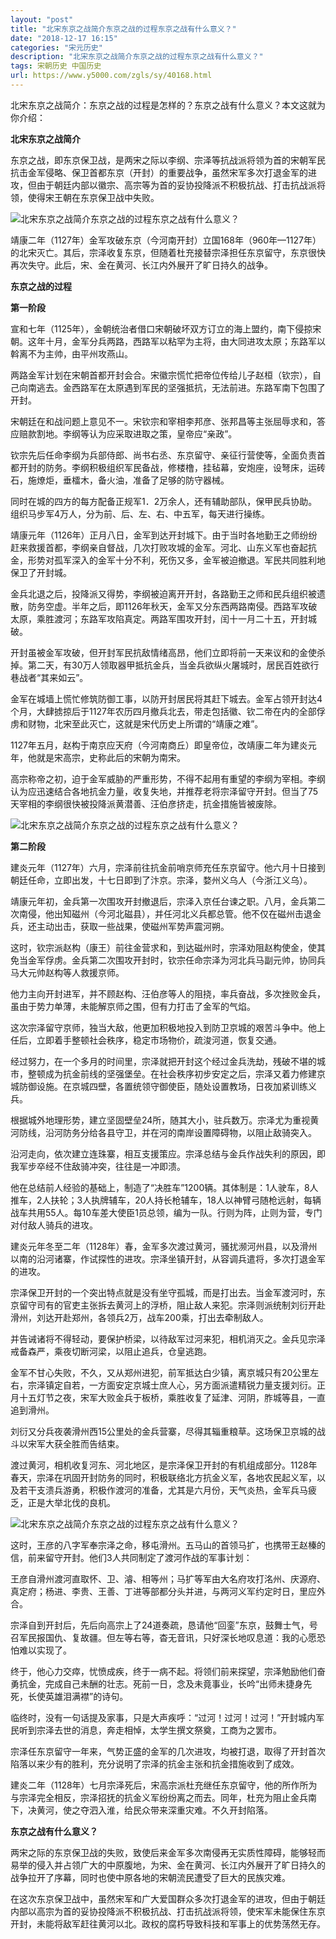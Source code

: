 ```yaml
---
layout: "post"
title: "北宋东京之战简介东京之战的过程东京之战有什么意义？"
date: "2018-12-17 16:15"
categories: "宋元历史"
description: "北宋东京之战简介东京之战的过程东京之战有什么意义？"
tags: 宋朝历史 中国历史
url: https://www.y5000.com/zgls/sy/40168.html
---
```






北宋东京之战简介：东京之战的过程是怎样的？东京之战有什么意义？本文这就为你介绍：

 **北宋东京之战简介**

东京之战，即东京保卫战，是两宋之际以李纲、宗泽等抗战派将领为首的宋朝军民抗击金军侵略、保卫首都东京（开封）的重要战争，虽然宋军多次打退金军的进攻，但由于朝廷内部以徽宗、高宗等为首的妥协投降派不积极抗战、打击抗战派将领，使得宋王朝在东京保卫战中失败。

![北宋东京之战简介东京之战的过程东京之战有什么意义？](https://img.y5000.com/uploads/allimg/190115/83c2f5a3068f5f0521bc49bdd347851b.jpg)

靖康二年（1127年）金军攻破东京（今河南开封）立国168年（960年—1127年）的北宋灭亡。其后，宗泽收复东京，但随着杜充接替宗泽担任东京留守，东京很快再次失守。此后，宋、金在黄河、长江内外展开了旷日持久的战争。

 **东京之战的过程**

 **第一阶段**

宣和七年（1125年），金朝统治者借口宋朝破坏双方订立的海上盟约，南下侵掠宋朝。这年十月，金军分兵两路，西路军以粘罕为主将，由大同进攻太原；东路军以斡离不为主帅，由平州攻燕山。

两路金军计划在宋朝首都开封会合。宋徽宗慌忙把帝位传给儿子赵桓（钦宗），自己向南逃去。金西路军在太原遇到军民的坚强抵抗，无法前进。东路军南下包围了开封。

宋朝廷在和战问题上意见不一。宋钦宗和宰相李邦彦、张邦昌等主张屈辱求和，答应赔款割地。李纲等认为应采取进取之策，皇帝应“亲政”。

钦宗先后任命李纲为兵部侍郎、尚书右丞、东京留守、亲征行营使等，全面负责首都开封的防务。李纲积极组织军民备战，修楼橹，挂毡幕，安炮座，设弩床，运砖石，施燎炬，垂檑木，备火油，准备了足够的防守器械。

同时在城的四方的每方配备正规军1．2万余人，还有辅助部队，保甲民兵协助。组织马步军4万人，分为前、后、左、右、中五军，每天进行操练。

靖康元年（1126年）正月八日，金军到达开封城下。由于当时各地勤王之师纷纷赶来救援首都，李纲亲自督战，几次打败攻城的金军。河北、山东义军也奋起抗金，形势对孤军深入的金军十分不利，死伤又多，金军被迫撤退。军民共同胜利地保卫了开封城。

金兵北退之后，投降派又得势，李纲被迫离开开封，各路勤王之师和民兵组织被遗散，防务空虚。半年之后，即1126年秋天，金军又分东西两路南侵。西路军攻破太原，乘胜渡河；东路军攻陷真定。两路军围攻开封，闰十一月二十五，开封城破。

开封虽被金军攻破，但开封军民抗敌情绪高昂，他们立即将前一天来议和的金使杀掉。第二天，有30万人领取器甲抵抗金兵，当金兵欲纵火屠城时，居民百姓欲行巷战者“其来如云”。

金军在城墙上慌忙修筑防御工事，以防开封居民将其赶下城去。金军占领开封达4个月，大肆掳掠后于1127年农历四月撤兵北去，带走包括徽、钦二帝在内的全部俘虏和财物，北宋至此灭亡，这就是宋代历史上所谓的“靖康之难”。

1127年五月，赵构于南京应天府（今河南商丘）即皇帝位，改靖康二年为建炎元年，他就是宋高宗，史称此后的宋朝为南宋。

高宗称帝之初，迫于金军威胁的严重形势，不得不起用有重望的李纲为宰相。李纲认为应迅速结合各地抗金力量，收复失地，并推荐老将宗泽留守开封。但当了75天宰相的李纲很快被投降派黄潜善、汪伯彦挤走，抗金措施皆被废除。

![北宋东京之战简介东京之战的过程东京之战有什么意义？](https://img.y5000.com/uploads/allimg/190115/f5744aad5ac555678cd8e6d2906aa337.jpg)

 **第二阶段**

建炎元年（1127年）六月，宗泽前往抗金前哨京师充任东京留守。他六月十日接到朝廷任命，立即出发，十七日即到了汴京。宗泽，婺州义乌人（今浙江义乌）。

靖康元年初，金兵第一次围攻开封撤退后，宗泽入京任台谏之职。八月，金兵第二次南侵，他出知磁州（今河北磁县），并任河北义兵都总管。他不仅在磁州击退金兵，还主动出击，获取一些战果，使磁州军势声震河朔。

这时，钦宗派赵构（康王）前往金营求和，到达磁州时，宗泽劝阻赵构使金，使其免当金军俘虏。金兵第二次围攻开封时，钦宗任命宗泽为河北兵马副元帅，协同兵马大元帅赵构等人救援京师。

他力主向开封进军，并不顾赵构、汪伯彦等人的阻挠，率兵奋战，多次挫败金兵，虽由于势力单薄，未能解京师之围，但有力打击了金军的气焰。

这次宗泽留守京师，独当大敌，他更加积极地投入到防卫京城的艰苦斗争中。他上任后，立即着手整顿社会秩序，稳定市场物价，疏浚河道，恢复交通。

经过努力，在一个多月的时间里，宗泽就把开封这个经过金兵洗劫，残破不堪的城市，整顿成为抗金前线的坚强堡垒。在社会秩序初步安定之后，宗泽又着力修建京城防御设施。在京城四壁，各置统领守御使臣，随处设置教场，日夜加紧训练义兵。

根据城外地理形势，建立坚固壁垒24所，随其大小，驻兵数万。宗泽尤为重视黄河防线，沿河防务分给各县守卫，并在河的南岸设置障碍物，以阻止敌骑突入。

沿河走向，依次建立连珠寨，相互支援策应。宗泽总结与金兵作战失利的原因，即我军步卒经不住敌骑冲突，往往是一冲即溃。

他在总结前人经验的基础上，制造了“决胜车”1200辆。其体制是：1人驶车，8人推车，2人扶轮；3人执牌辅车，20人持长枪辅车，18人以神臂弓随枪远射，每辆战车共用55人。每10车差大使臣1员总领，编为一队。行则为阵，止则为营，专门对付敌人骑兵的进攻。

建炎元年冬至二年（1128年）春，金军多次渡过黄河，骚扰濒河州县，以及滑州以南的沿河诸寨，作试探性的进攻。宗泽坐镇开封，从容调兵遣将，多次打退金军的进攻。

宗泽保卫开封的一个突出特点就是没有坐守孤城，而是打出去。当金军渡河时，东京留守司有的官吏主张拆去黄河上的浮桥，阻止敌人来犯。宗泽则派统制刘衍开赴滑州，刘达开赴郑州，各领兵2万，战车200乘，打出去牵制敌人。

并告诫诸将不得轻动，要保护桥梁，以待敌军过河来犯，相机消灭之。金兵见宗泽戒备森严，乘夜切断河梁，以阻止追兵，仓皇逃跑。

金军不甘心失败，不久，又从郑州进犯，前军抵达白少镇，离京城只有20公里左右，宗泽镇定自若，一方面安定京城士庶人心，另方面派遣精锐力量支援刘衍。正月十五灯节之夜，宋军大败金兵于板桥，乘胜收复了延津、河阴，胙城等县，一直追到滑州。

刘衍又分兵夜袭滑州西15公里处的金兵营寨，尽得其辎重粮草。这场保卫京城的战斗以宋军大获全胜而告结束。

渡过黄河，相机收复河东、河北地区，是宗泽保卫开封的有机组成部分。1128年春天，宗泽在巩固开封防务的同时，积极联络北方抗金义军，各地农民起义军，以及若干支溃兵游勇，积极作渡河的准备，尤其是六月份，天气炎热，金军兵马疲乏，正是大举北伐的良机。

![北宋东京之战简介东京之战的过程东京之战有什么意义？](https://img.y5000.com/uploads/allimg/190115/a1e3f049b7ef21907d6bf72fd3bd2775.jpg)

这时，王彦的八字军奉宗泽之命，移屯滑州。五马山的首领马扩，也携带王赵榛的信，前来留守开封。他们3人共同制定了渡河作战的军事计划：

王彦自滑州渡河直取怀、卫、濬、相等州；马扩等军由大名府攻打洺州、庆源府、真定府；杨进、李贵、王善、丁进等部都分头并进，与两河义军约定时日，里应外合。

宗泽自到开封后，先后向高宗上了24道奏疏，恳请他“回銮”东京，鼓舞士气，号召军民报国仇、复故疆。但左等右等，杳无音讯，只好深长地叹息道：我的心愿恐怕难以实现了。

终于，他心力交瘁，忧愤成疾，终于一病不起。将领们前来探望，宗泽勉励他们奋勇抗金，完成自己未酬的壮志。死前一日，念及未竟事业，长吟“出师未捷身先死，长使英雄泪满襟”的诗句。

临终时，没有一句话提及家事，只是大声疾呼：“过河！过河！过河！”开封城内军民听到宗泽去世的消息，奔走相悼，太学生撰文祭奠，工商为之罢市。

宗泽任东京留守一年来，气势正盛的金军的几次进攻，均被打退，取得了开封首次陷落以来少有的胜利，充分说明了宗泽的抗金主张和抗金措施收到了成效。

建炎二年（1128年）七月宗泽死后，宋高宗派杜充继任东京留守，他的所作所为与宗泽完全相反，宗泽招抚的抗金义军纷纷离之而去。同年，杜充为阻止金兵南下，决黄河，使之夺泗入淮，给民众带来深重灾难。不久开封陷落。

 **东京之战有什么意义？**

两宋之际的东京保卫战的失败，致使后来金军多次南侵再无实质性障碍，能够轻而易举的侵入并占领广大的中原腹地，为宋、金在黄河、长江内外展开了旷日持久的战争拉开了序幕，同时也使中原各地的宋朝流民遭受了巨大的民族灾难。

在这次东京保卫战中，虽然宋军和广大爱国群众多次打退金军的进攻，但由于朝廷内部以高宗为首的妥协投降派不积极抗战、打击抗战派将领，使宋军未能保住东京开封，未能将敌军赶往黄河以北。政权的腐朽导致科技和军事上的优势荡然无存。  
